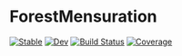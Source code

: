 # ForestMensuration

[![Stable](https://img.shields.io/badge/docs-stable-blue.svg)](https://marcosdanieldasilva.github.io/ForestMensuration.jl/stable/)
[![Dev](https://img.shields.io/badge/docs-dev-blue.svg)](https://marcosdanieldasilva.github.io/ForestMensuration.jl/dev/)
[![Build Status](https://github.com/marcosdanieldasilva/ForestMensuration.jl/actions/workflows/CI.yml/badge.svg?branch=main)](https://github.com/marcosdanieldasilva/ForestMensuration.jl/actions/workflows/CI.yml?query=branch%3Amain)
[![Coverage](https://codecov.io/gh/marcosdanieldasilva/ForestMensuration.jl/branch/main/graph/badge.svg)](https://codecov.io/gh/marcosdanieldasilva/ForestMensuration.jl)
